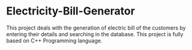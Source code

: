 # Electricity-Bill-Generator
This project deals with the generation of electric bill of the customers by entering their details and searching in the database. This project is fully based on C++ Programming language.
